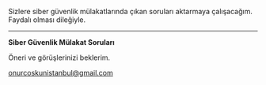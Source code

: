 Sizlere siber güvenlik mülakatlarında çıkan soruları aktarmaya çalışacağım. Faydalı olması dileğiyle.

<hr>

**Siber Güvenlik Mülakat Soruları**



Öneri ve görüşlerinizi beklerim.

[onurcoskunistanbul@gmail.com](mailto:onurcoskunistanbul@gmail.com)